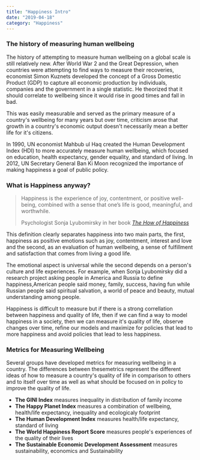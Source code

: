 ```yaml
---
title: "Happiness Intro"
date: "2019-04-18"
category: "Happiness"
---
```


### The history of measuring human wellbeing

The history of attempting to measure human wellbeing on a global scale
is still relatively new. After World War 2 and the Great Depression,
when countries were attempting to find ways to measure their
recoveries, economist Simon Kuznets developed the concept of a Gross
Domestic Product (GDP) to capture all economic production by
individuals, companies and the government in a single statistic. He
theorized that it should correlate to wellbeing since it would rise in
good times and fall in bad.

This was easily measurable and served as the primary measure of a
country's wellbeing for many years but over time, criticism arose that
growth in a country's economic output doesn't necessarily mean a
better life for it's citizens.

In 1990, UN economist Mahbub ul Haq created the Human Development
Index (HDI) to more accurately measure human wellbeing, which focused
on education, health expectancy, gender equality, and standard of
living. In 2012, UN Secretary General Ban Ki Moon recognized the
importance of making happiness a goal of public policy.

### What is Happiness anyway?

<blockquote>
    <p>
    Happiness is the experience of joy, contentment, or positive
    well-being, combined with a sense that one’s life is good,
    meaningful, and worthwhile.
    </p>
    <footer>
    Psychologist Sonja Lyubomirsky in her book
    <cite>
        <a href="https://www.amazon.com/gp/product/0143114956">
        The How of Happiness
        </a>
    </cite>
    </footer>
</blockquote>

This definition clearly separates happiness into two main parts, the
first, happiness as positive emotions such as joy, contentment,
interest and love and the second, as an evaluation of human wellbeing,
a sense of fulfillment and satisfaction that comes from living a good
life.

The emotional aspect is universal while the second depends on a
person's culture and life experiences. For example, when Sonja
Lyubomirsky did a research project asking people in America and Russia
to define happiness,American people said money, family, success,
having fun while Russian people said spiritual salvation, a world of
peace and beauty, mutual understanding among people.

Happiness is difficult to measure but if there is a strong
correllation between happiness and quality of life, then if we can
find a way to model happiness in a society, then we can measure it's
quality of life, observe changes over time, refine our models and
maximize for policies that lead to more happiness and avoid policies
that lead to less happiness.

### Metrics for Measuring Wellbeing

Several groups have developed metrics for measuring wellbeing in a country. The differences between thesemetrics represent the different ideas of how to measure a country's quality of life in comparison to others and to itself over time as well as what should be focused on in policy to improve the quality of life.

- **The GINI Index** measures inequality in distribution of family income
- **The Happy Planet Index** measures a combination of wellbeing, health/life expectancy, inequality and ecologicaly footprint
- **The Human Development Index** measures health/life expectancy, standard of living
- **The World Happiness Report Score** measures people's experiences of the quality of their lives
- **The Sustainable Economic Development Assessment** measures sustainability, economics and Sustainability